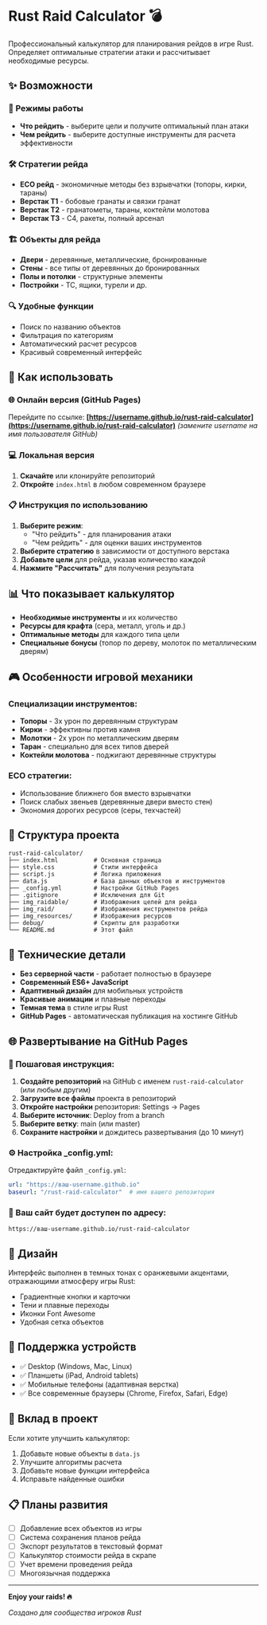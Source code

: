 # Rust Raid Calculator 💣

Профессиональный калькулятор для планирования рейдов в игре Rust. Определяет оптимальные стратегии атаки и рассчитывает необходимые ресурсы.

## ✨ Возможности

### 🎯 Режимы работы
- **Что рейдить** - выберите цели и получите оптимальный план атаки
- **Чем рейдить** - выберите доступные инструменты для расчета эффективности

### 🛠 Стратегии рейда
- **ECO рейд** - экономичные методы без взрывчатки (топоры, кирки, тараны)
- **Верстак T1** - бобовые гранаты и связки гранат
- **Верстак T2** - гранатометы, тараны, коктейли молотова
- **Верстак T3** - C4, ракеты, полный арсенал

### 🏗 Объекты для рейда
- **Двери** - деревянные, металлические, бронированные
- **Стены** - все типы от деревянных до бронированных
- **Полы и потолки** - структурные элементы
- **Постройки** - TC, ящики, турели и др.

### 🔍 Удобные функции
- Поиск по названию объектов
- Фильтрация по категориям
- Автоматический расчет ресурсов
- Красивый современный интерфейс

## 🚀 Как использовать

### 🌐 Онлайн версия (GitHub Pages)
Перейдите по ссылке: **[https://username.github.io/rust-raid-calculator](https://username.github.io/rust-raid-calculator)**
*(замените username на имя пользователя GitHub)*

### 💻 Локальная версия
1. **Скачайте** или клонируйте репозиторий
2. **Откройте** `index.html` в любом современном браузере

### 📋 Инструкция по использованию
1. **Выберите режим**:
   - "Что рейдить" - для планирования атаки
   - "Чем рейдить" - для оценки ваших инструментов
2. **Выберите стратегию** в зависимости от доступного верстака
3. **Добавьте цели** для рейда, указав количество каждой
4. **Нажмите "Рассчитать"** для получения результата

## 📊 Что показывает калькулятор

- **Необходимые инструменты** и их количество
- **Ресурсы для крафта** (сера, металл, уголь и др.)
- **Оптимальные методы** для каждого типа цели
- **Специальные бонусы** (топор по дереву, молоток по металлическим дверям)

## 🎮 Особенности игровой механики

### Специализации инструментов:
- **Топоры** - 3x урон по деревянным структурам
- **Кирки** - эффективны против камня
- **Молотки** - 2x урон по металлическим дверям
- **Таран** - специально для всех типов дверей
- **Коктейли молотова** - поджигают деревянные структуры

### ECO стратегии:
- Использование ближнего боя вместо взрывчатки
- Поиск слабых звеньев (деревянные двери вместо стен)
- Экономия дорогих ресурсов (серы, техчастей)

## 📁 Структура проекта

```
rust-raid-calculator/
├── index.html          # Основная страница
├── style.css           # Стили интерфейса
├── script.js           # Логика приложения
├── data.js             # База данных объектов и инструментов
├── _config.yml         # Настройки GitHub Pages
├── .gitignore          # Исключения для Git
├── img_raidable/       # Изображения целей для рейда
├── img_raid/           # Изображения инструментов рейда
├── img_resources/      # Изображения ресурсов
├── debug/              # Скрипты для разработки
└── README.md           # Этот файл
```

## 🔧 Технические детали

- **Без серверной части** - работает полностью в браузере
- **Современный ES6+ JavaScript**
- **Адаптивный дизайн** для мобильных устройств
- **Красивые анимации** и плавные переходы
- **Темная тема** в стиле игры Rust
- **GitHub Pages** - автоматическая публикация на хостинге GitHub

## 🌐 Развертывание на GitHub Pages

### 📝 Пошаговая инструкция:

1. **Создайте репозиторий** на GitHub с именем `rust-raid-calculator` (или любым другим)
2. **Загрузите все файлы** проекта в репозиторий
3. **Откройте настройки** репозитория: Settings → Pages
4. **Выберите источник**: Deploy from a branch
5. **Выберите ветку**: main (или master)
6. **Сохраните настройки** и дождитесь развертывания (до 10 минут)

### ⚙️ Настройка _config.yml:
Отредактируйте файл `_config.yml`:
```yaml
url: "https://ваш-username.github.io"
baseurl: "/rust-raid-calculator"  # имя вашего репозитория
```

### 🔗 Ваш сайт будет доступен по адресу:
`https://ваш-username.github.io/rust-raid-calculator`

## 🎨 Дизайн

Интерфейс выполнен в темных тонах с оранжевыми акцентами, отражающими атмосферу игры Rust:
- Градиентные кнопки и карточки
- Тени и плавные переходы
- Иконки Font Awesome
- Удобная сетка объектов

## 📱 Поддержка устройств

- ✅ Desktop (Windows, Mac, Linux)
- ✅ Планшеты (iPad, Android tablets)
- ✅ Мобильные телефоны (адаптивная верстка)
- ✅ Все современные браузеры (Chrome, Firefox, Safari, Edge)

## 🤝 Вклад в проект

Если хотите улучшить калькулятор:
1. Добавьте новые объекты в `data.js`
2. Улучшите алгоритмы расчета
3. Добавьте новые функции интерфейса
4. Исправьте найденные ошибки

## 📋 Планы развития

- [ ] Добавление всех объектов из игры
- [ ] Система сохранения планов рейда
- [ ] Экспорт результатов в текстовый формат
- [ ] Калькулятор стоимости рейда в скрапе
- [ ] Учет времени проведения рейда
- [ ] Многоязычная поддержка

---

**Enjoy your raids! 🔥**

*Создано для сообщества игроков Rust*